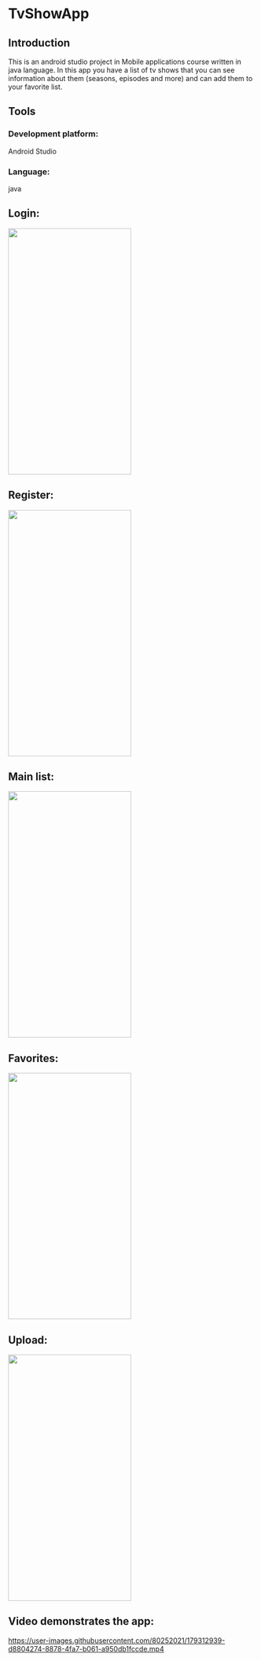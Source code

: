 # TvShowApp

## Introduction
This is an android studio project in Mobile applications course written in java language.
In this app you have a list of tv shows that you can see information about them (seasons, episodes and more) and can add them to your favorite list.

## Tools
### Development platform:
Android Studio
### Language:
java

## Login:
<img src="https://user-images.githubusercontent.com/80252021/179312615-fae166e1-4fc9-4591-a2bb-42ca3bb3196c.jpeg" width="250" height="500">

## Register:
<img src="https://user-images.githubusercontent.com/80252021/179312656-7da94f28-6be9-4f8e-a035-23cdcd3658b5.jpeg" width="250" height="500">


## Main list:
<img src="https://user-images.githubusercontent.com/80252021/179312714-51a57e37-e1ae-48f3-92b2-c27dac10fb45.jpeg" width="250" height="500">

## Favorites:
<img src="https://user-images.githubusercontent.com/80252021/179312795-e6f9ace9-d0d6-4f39-aca9-a1580caefa7d.jpeg" width="250" height="500">


## Upload:
<img src="https://user-images.githubusercontent.com/80252021/179312850-c5b6a70e-b8c5-46b5-8dbc-95d6c60fae7a.jpeg" width="250" height="500">


## Video demonstrates the app:



https://user-images.githubusercontent.com/80252021/179312939-d8804274-8878-4fa7-b061-a950db1fccde.mp4




